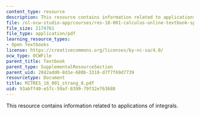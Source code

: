 ```yaml
---
content_type: resource
description: This resource contains information related to applications of integrals.
file: /ol-ocw-studio-app/courses/res-18-001-calculus-online-textbook-spring-2005/93abff40e57c59af839979f32e763688_MITRES_18_001_strang_8.pdf
file_size: 2174761
file_type: application/pdf
learning_resource_types:
- Open Textbooks
license: https://creativecommons.org/licenses/by-nc-sa/4.0/
ocw_type: OCWFile
parent_title: Textbook
parent_type: SupplementalResourceSection
parent_uid: 2842add0-8d1e-680b-3318-d7f7f69d7739
resourcetype: Document
title: MITRES_18_001_strang_8.pdf
uid: 93abff40-e57c-59af-8399-79f32e763688
---
```

This resource contains information related to applications of integrals.